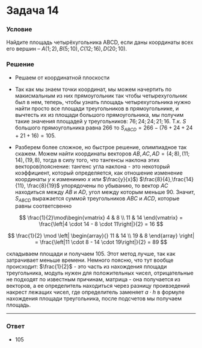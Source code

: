 # Задача 14

### Условие
Найдите площадь четырёхугольника ABCD, если даны координаты всех его
вершин – $A(1; 2), В(5; 10), С(12; 16), D(20; 10)$.

### Решение
- Решаем от координатной плоскости
- Так как мы знаем точки координат, мы можем начертить по макисмальным из них прямоугольник так чтобы четырехугольник был в нем, теперь, чтобы узнать площадь четырехугольника нужно найти просто все площади треугольников в прямоугольнике, и вычтесть их из площади большого прямоугольника, мы получим такие значения площадей у треугольников: $76 ; 24; 24; 21; 16$. Т.к. $S$ большого прямоугольника равна $266$ то $S_{ABCD} = 266 - (76 + 24 + 24 + 21 + 16) = 105$.

- Разберем более сложное, но быстрое решение, олимпиадное так скажем. Можем найти координаты векторов $AB, AC, AD = (4;8), (11; 14), (19, 8)$, тогда в силу того, что тангенсы наклона этих векторов(пояснение: тангенс угла наклона - это некоторый коэффициент, который определяется, как отношение изменение координаты $y$ к изменинию $x$ или $\frac{y}{x}$) $\frac{8}{4},\frac{14}{11}, \frac{8}{19}$ упорядочены по убыванию, то вектор $AC$ находиться между $AB$ и $AD$, угол между которым меньше $90$. Значит, $S_{ABCD}$ выражается суммой треугольников $ABC$ и $ACD$, которые равны соответсвенно 

$$
\frac{1}{2}\mod\begin{vmatrix} 4 & 8 \\
11 & 14 \end{vmatrix} = \frac{\left|4 \cdot 14 - 8 \cdot 11\right|}{2} = 16
$$

$$
\frac{1}{2} \mod 
\left| 
\begin{array}{}
11 & 14 \\ 
19 & 8 
\end{array} 
\right| = \frac{\left|11 \cdot 8 - 14 \cdot 19\right|}{2} = 89
$$


складываем площади и получаем $105$. Этот метод лучше, так как затрачивает меньше времени. Немного поясню, что тут вообще происходит: $\frac{1}{2}$ - это часть из нахождения площади треугольника, модуль нужен для положительных чисел, отрицательные не подходят по известным причинам, матрица - она получается из векторов, а ее определитель находиться через разницу проивзедений накрест лежащих чисел, где определитель заменяет $a \cdot h$ в формуле нахождения площади треугольника, после подсчетов мы получаем площадь.

---

### Ответ
- $105$